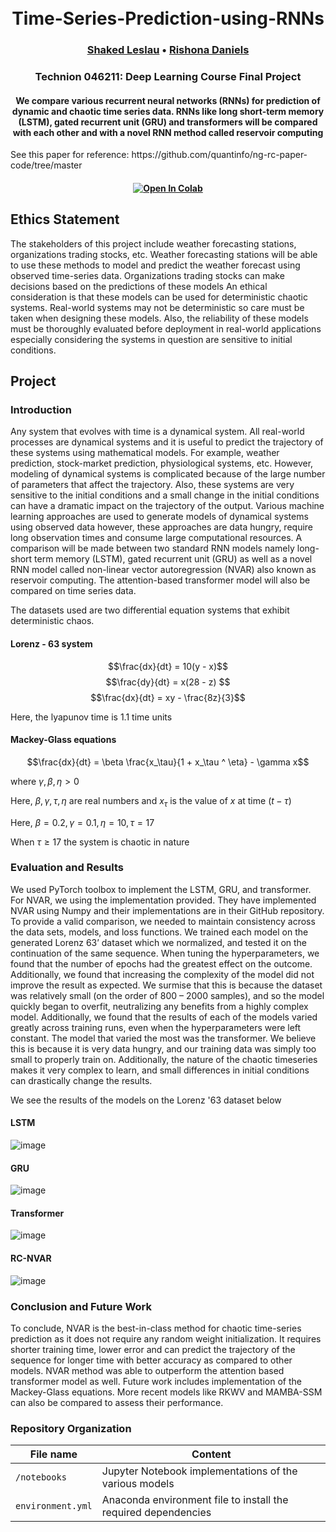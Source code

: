 
<h1 align="center">
  <br>
	Time-Series-Prediction-using-RNNs
  <br>
</h1>
  <h3 align="center">
    <a href="https://github.com/sLeslau">Shaked Leslau</a> •
    <a href="https://github.com/rishonadaniels">Rishona Daniels</a>

  </h3>
<h3 align="center">Technion 046211: Deep Learning Course Final Project

<h4 align="center">We compare various recurrent neural networks (RNNs) for prediction of dynamic and chaotic time series data. RNNs like long short-term memory (LSTM), gated recurrent unit (GRU) and transformers will be compared with each other and with a novel RNN method called reservoir computing</h4>

<p>See this paper for reference: https://github.com/quantinfo/ng-rc-paper-code/tree/master</hp>

<h4 align="center">
    <a href="https://colab.research.google.com/github/sLeslau/Time-Series-Prediction-using-RNNs"><img src="https://colab.research.google.com/assets/colab-badge.svg" alt="Open In Colab"/></a>
</h4>

## Ethics Statement
The stakeholders of this project include weather forecasting stations, organizations trading stocks, etc. 
Weather forecasting stations will be able to use these methods to model and predict the weather forecast using observed time-series data. 
Organizations trading stocks can make decisions based on the predictions of these models 
An ethical consideration is that these models can be used for deterministic chaotic systems. Real-world systems may not be deterministic so care must be taken when designing these models. Also, the reliability of these models must be thoroughly evaluated before deployment in real-world applications especially considering the systems in question are sensitive to initial conditions. 

## Project
### Introduction
Any system that evolves with time is a dynamical system. All real-world processes are dynamical systems and it is useful to predict the trajectory of these systems using mathematical models. For example, weather prediction, stock-market prediction, physiological systems, etc. However, modeling of dynamical systems is complicated because of the large number of parameters that affect the trajectory. Also, these systems are very sensitive to the initial conditions and a small change in the initial conditions can have a dramatic impact on the trajectory of the output.  Various machine learning approaches are used to generate models of dynamical systems using observed data however, these approaches are data hungry, require long observation times and consume large computational resources. 
A comparison will be made between two standard RNN models namely long-short term memory (LSTM), gated recurrent unit (GRU) as well as a novel RNN model called non-linear vector autoregression (NVAR) also known as reservoir computing. The attention-based transformer model will also be compared on time series data. 

The datasets used are two differential equation systems that exhibit deterministic chaos. 
#### Lorenz - 63 system

$$\frac{dx}{dt} = 10(y - x)$$
$$\frac{dy}{dt} = x(28 - z) $$
$$\frac{dx}{dt} = xy - \frac{8z}{3}$$

Here, the lyapunov time is 1.1 time units 

#### Mackey-Glass equations

$$\frac{dx}{dt} = \beta \frac{x_\tau}{1 + x_\tau ^ \eta} - \gamma x$$

where $\gamma, \beta, \eta > 0$

Here, $\beta, \gamma, \tau, \eta$ are real numbers and $x_\tau$ is the value of $x$ at time $(t-\tau)$

Here, $\beta = 0.2, \gamma = 0.1, \eta = 10, \tau = 17$

When $\tau \geq 17$ the system is chaotic in nature

### Evaluation and Results
We used PyTorch toolbox to implement the LSTM, GRU, and transformer. For NVAR, we
using the implementation provided. They have implemented NVAR using Numpy and
their implementations are in their GitHub repository. To provide a valid comparison, we
needed to maintain consistency across the data sets, models, and loss functions. We trained
each model on the generated Lorenz 63’ dataset which we normalized, and tested it on the
continuation of the same sequence.
When tuning the hyperparameters, we found that the number of epochs had the greatest
effect on the outcome. Additionally, we found that increasing the complexity of the model
did not improve the result as expected. We surmise that this is because the dataset was
relatively small (on the order of 800 – 2000 samples), and so the model quickly began to
overfit, neutralizing any benefits from a highly complex model. Additionally, we found
that the results of each of the models varied greatly across training runs, even when the
hyperparameters were left constant. The model that varied the most was the transformer. We
believe this is because it is very data hungry, and our training data was simply too small to
properly train on. Additionally, the nature of the chaotic timeseries makes it very complex to
learn, and small differences in initial conditions can drastically change the results.

We see the results of the models on the Lorenz '63 dataset below
#### LSTM
![image](https://github.com/sLeslau/Time-Series-Prediction-using-RNNs/assets/64160899/bfd46df1-8d9a-44a1-948f-de81312c47de)

#### GRU
![image](https://github.com/sLeslau/Time-Series-Prediction-using-RNNs/assets/64160899/3695b069-b327-4f04-807c-26676dea80f8)

#### Transformer
![image](https://github.com/sLeslau/Time-Series-Prediction-using-RNNs/assets/64160899/38e0a22a-40fc-4a4d-b931-1e1858cbb2d1)

#### RC-NVAR
![image](https://github.com/sLeslau/Time-Series-Prediction-using-RNNs/assets/64160899/761987db-eebf-4fc3-8f3a-115fc906f4e4)

### Conclusion and Future Work
To conclude, NVAR is the best-in-class method for chaotic time-series prediction as it does not require any random weight initialization. It requires shorter training time, lower error and can predict the trajectory of the sequence for longer time with better accuracy as compared to other models. 
NVAR method was able to outperform the attention based transformer model as well. 
Future work includes implementation of the Mackey-Glass equations. More recent models like RKWV and MAMBA-SSM can also be compared to assess their performance. 

### Repository Organization

| File name                                            | Content                                                                                     |
|------------------------------------------------------|---------------------------------------------------------------------------------------------|
| `/notebooks`                                         | Jupyter Notebook implementations of the various models                                      |
| `environment.yml`                                    | Anaconda environment file to install the required dependencies                              |
